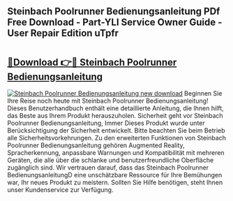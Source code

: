 ## Steinbach Poolrunner Bedienungsanleitung PDf Free Download - Part-YLI Service Owner Guide - User Repair Edition uTpfr

# <h2><a href="http://df1rz5.blite.top/?on=Steinbach+Poolrunner+Bedienungsanleitung">🔗Download 👉🔴 Steinbach Poolrunner Bedienungsanleitung</a></h2>

[![Steinbach Poolrunner Bedienungsanleitung new download](https://i.imgur.com/lujVjoI.png)](http://df1rz5.blite.top/?on=Steinbach+Poolrunner+Bedienungsanleitung)
Beginnen Sie Ihre Reise noch heute mit Steinbach Poolrunner Bedienungsanleitung! Dieses Benutzerhandbuch enthält eine detaillierte Anleitung, die Ihnen hilft, das Beste aus Ihrem Produkt herauszuholen. Sicherheit geht vor Steinbach Poolrunner Bedienungsanleitung, Immer Dieses Produkt wurde unter Berücksichtigung der Sicherheit entwickelt. Bitte beachten Sie beim Betrieb alle Sicherheitsvorkehrungen. Zu den erweiterten Funktionen von Steinbach Poolrunner Bedienungsanleitung gehören Augmented Reality, Spracherkennung, anpassbare Warnungen und Kompatibilität mit mehreren Geräten, die alle über die schlanke und benutzerfreundliche Oberfläche zugänglich sind. Wir vertrauen darauf, dass das Steinbach Poolrunner BedienungsanleitungD eine unschätzbare Ressource für Ihre Bemühungen war, Ihr neues Produkt zu meistern. Sollten Sie Hilfe benötigen, steht Ihnen unser Kundenservice zur Verfügung.
